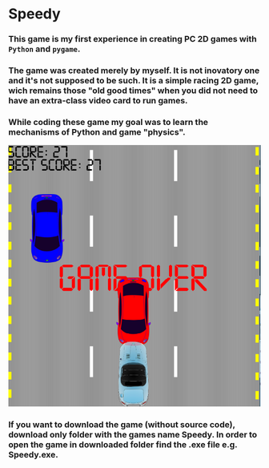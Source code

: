 # Speedy

### This game is my first experience in creating PC 2D games with ```Python``` and ```pygame```. 

### The game was created merely by myself. It is not inovatory one and it's not supposed to be such. It is a simple racing 2D game, wich remains those "old good times" when you did not need to have an extra-class video card to run games. 

### While coding these game my goal was to learn the mechanisms of Python and game "physics".
![Speedy](/img/Screenshot-game-over.png)
### If you want to **download the game** (without source code), download only **folder** with the games name **Speedy**. In order to open the game in downloaded folder find the .exe file e.g. **Speedy.exe**.

